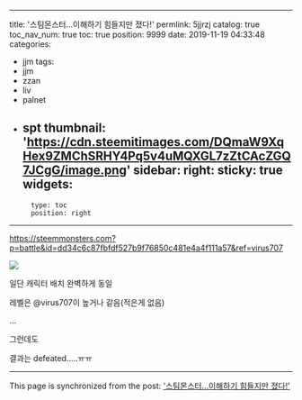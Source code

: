
---
title: '스팀몬스터...이해하기 힘들지만 졌다!'
permlink: 5jjrzj
catalog: true
toc_nav_num: true
toc: true
position: 9999
date: 2019-11-19 04:33:48
categories:
- jjm
tags:
- jjm
- zzan
- liv
- palnet
- spt
thumbnail: 'https://cdn.steemitimages.com/DQmaW9XqHex9ZMChSRHY4Pq5v4uMQXGL7zZtCAcZGQ7JCgG/image.png'
sidebar:
    right:
        sticky: true
widgets:
    -
        type: toc
        position: right
---


https://steemmonsters.com?p=battle&id=dd34c6c87fbfdf527b9f76850c481e4a4f111a57&ref=virus707

![](https://cdn.steemitimages.com/DQmaW9XqHex9ZMChSRHY4Pq5v4uMQXGL7zZtCAcZGQ7JCgG/image.png)


일단 캐릭터 배치 완벽하게 동일

레벨은 @virus707이 높거나 같음(적은게 없음)

...

그런데도


결과는 defeated.....ㅠㅠ

- - -

This page is synchronized from the post: ['스팀몬스터...이해하기 힘들지만 졌다!'](https://steemit.com/@virus707/5jjrzj)
